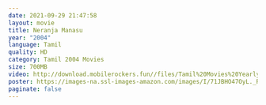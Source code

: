 ```yaml
---
date: 2021-09-29 21:47:58
layout: movie
title: Neranja Manasu
year: "2004"
language: Tamil
quality: HD
category: Tamil 2004 Movies
size: 700MB
video: http://download.mobilerockers.fun//files/Tamil%20Movies%20Yearly%20Collections/Tamil%202004%20Collections/Neranja%20Manasu%20(2004)/Neranja%20Manasu%20(2004)%20Full%20Movies/Neranja%20Manasu%20(2004)%20HDRip/Neranja%20Manasu%20(2004)%20HDRip%20Single%20Part.mp4
poster: https://images-na.ssl-images-amazon.com/images/I/71JBHO47OyL._RI_.jpg
paginate: false
---
```

